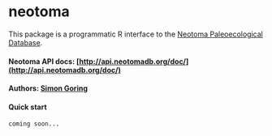 neotoma
========

This package is a programmatic R interface to the [Neotoma Paleoecological Database](http://www.neotomadb.org/). 

#### Neotoma API docs: [http://api.neotomadb.org/doc/](http://api.neotomadb.org/doc/)

#### Authors: [Simon Goring](simon.j.goring@gmail.com)

#### Quick start

```r
coming soon...
```